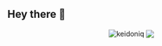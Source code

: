 ## Hey there 👋

<p align="center">
  <img align="center" src="https://github-readme-stats.vercel.app/api?username=keidoniq&show_icons=true&theme=transparent" alt="keidoniq" />
  <img align="center" src="https://github-readme-stats.vercel.app/api/top-langs/?username=keidoniq&hide=html,jupyter%20notebook&theme=transparent&layout=compact">
</p>





<!--
**dkyrai/dkyrai** is a ✨ _special_ ✨ repository because its `README.md` (this file) appears on your GitHub profile.

Here are some ideas to get you started:

- 🔭 I’m currently working on ...
- 🌱 I’m currently learning ...
- 👯 I’m looking to collaborate on ...
- 🤔 I’m looking for help with ...
- 💬 Ask me about ...
- 📫 How to reach me: ...
- 😄 Pronouns: ...
- ⚡ Fun fact: ...


<p align="center">
  <img src="https://profile-counter.glitch.me/keidoniq/count.svg" />
  <img align="center" src="https://komarev.com/ghpvc/?username=keidoniq" />
  <img align="center" src="https://api.visitorbadge.io/api/VisitorHit?user=estruyf&repo=GraphTheory&countColor=%237B1E7A" />
</p>
-->
